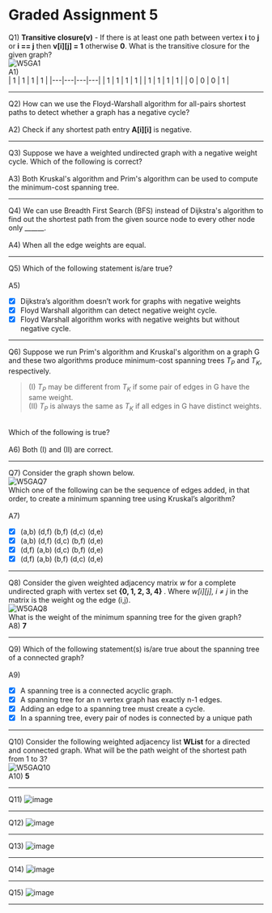 # Graded Assignment 5

Q1)
**Transitive closure(v)** - If there is at least one path between vertex **i** to **j** or **i == j** then **v[i][j] = 1** otherwise **0**. What is the transitive closure for the given graph?
<br>![W5GA1](https://github.com/NebulaTris/pdsa-iitm/assets/94922914/3379f7cd-b8f0-40d2-aeac-a2b32633962f)
<br>
A1) <br>
| 1 | 1 | 1 | 1 |
|---|---|---|---|
| 1 | 1 | 1 | 1 |
| 1 | 1 | 1 | 1 |
| 0 | 0 | 0 | 1 |
__________________________________________________________________________________________________________________________
Q2) How can we use the Floyd-Warshall algorithm for all-pairs shortest paths to detect whether a graph has a negative cycle?<br><br>
A2)
Check if any shortest path entry **A[i][i]** is negative.
__________________________________________________________________________________________________________________________
Q3)
Suppose we have a weighted undirected graph with a negative weight cycle. Which of the following is correct?
</br><br>
A3)
Both Kruskal's algorithm and Prim's algorithm can be used to compute the minimum-cost spanning tree.
__________________________________________________________________________________________________________________________
Q4)
We can use Breadth First Search (BFS) instead of Dijkstra's algorithm to find out the shortest path from the given source node to every other node only ______.
<br><br>
A4)
When all the edge weights are equal.
__________________________________________________________________________________________________________________________
Q5)
Which of the following statement is/are true?
</br></br>
A5)
- [x] Dijkstra’s algorithm doesn’t work for graphs with negative weights
- [x] Floyd Warshall algorithm can detect negative weight cycle.
- [x] Floyd Warshall algorithm works with negative weights but without negative cycle.
__________________________________________________________________________________________________________________________
Q6)
Suppose we run Prim's algorithm and Kruskal's algorithm on a graph G and these two algorithms produce minimum-cost spanning trees <i>T<sub>P</sub></i> and <i>T<sub>K</sub></i>, respectively.
 </br>
> (I) <i>T<sub>P</sub></i> may be different from <i>T<sub>K</sub></i> if some pair of edges in G have the same weight.</br>
> (II) <i>T<sub>P</sub></i> is always the same as <i>T<sub>K</sub></i> if all edges in G have distinct weights.
 </br>
 Which of the following is true? </br></br>
A6)
Both (I) and (II) are correct.

__________________________________________________________________________________________________________________________
Q7)
Consider the graph shown below. 
 </br>
 ![W5GAQ7](https://github.com/NebulaTris/pdsa-iitm/assets/94922914/1ac13392-d47c-4be3-88a7-69a059f0ccf3)
 </br>
 Which one of the following can be the sequence of edges added, in that order, to create a minimum spanning tree using Kruskal’s algorithm?</br><br>
A7)
- [x] (a,b) (d,f) (b,f) (d,c) (d,e)
- [x] (a,b) (d,f) (d,c) (b,f) (d,e)
- [x] (d,f) (a,b) (d,c) (b,f) (d,e)
- [x] (d,f) (a,b) (b,f) (d,c) (d,e)
__________________________________________________________________________________________________________________________
Q8)
Consider the given weighted adjacency matrix <i>w</i> for a complete undirected graph with vertex set <b> {0, 1, 2, 3, 4} </b>. Where <i> w[i][j], i ≠ j </i> in the matrix is the weight og the edge (i,j).</br>
![W5GAQ8](https://github.com/NebulaTris/pdsa-iitm/assets/94922914/89380c1f-a034-409d-a843-a8f50d62c6a0)
 </br>
What is the weight of the minimum spanning tree for the given graph? </br>
A8)
**7**
__________________________________________________________________________________________________________________________
Q9)
Which of the following statement(s) is/are true about the spanning tree of a connected graph? </br></br>
A9)
- [x] A spanning tree is a connected acyclic graph.
- [x] A spanning tree for an n vertex graph has exactly n-1 edges.
- [x] Adding an edge to a spanning tree must create a cycle.
- [x] In a spanning tree, every pair of nodes is connected by a unique path
__________________________________________________________________________________________________________________________
Q10)
Consider the following weighted adjacency list **WList** for a directed and connected graph. What will be the path weight of the shortest path from 1 to 3?
</br>
![W5GAQ10](https://github.com/NebulaTris/pdsa-iitm/assets/94922914/bf0746d6-88f2-468a-a3cf-81a09488fed6)
</br>
A10)
**5**
__________________________________________________________________________________________________________________________
Q11)
![image](https://github.com/user-attachments/assets/be5f3fdf-69da-4579-b1fb-328429d202d4)

__________________________________________________________________________________________________________________________
Q12)
![image](https://github.com/user-attachments/assets/a8e0d487-124d-40e0-8348-d1d68e8bba7b)

__________________________________________________________________________________________________________________________
Q13)
![image](https://github.com/user-attachments/assets/75c6b2e8-1aec-4a26-85d4-e74bbf4f49cb)

__________________________________________________________________________________________________________________________
Q14)
![image](https://github.com/user-attachments/assets/88e763a9-426f-4996-820a-dbe417abed59)

__________________________________________________________________________________________________________________________
Q15)
![image](https://github.com/user-attachments/assets/63cd2f05-ecf8-4759-b137-48c7e475ff8e)

__________________________________________________________________________________________________________________________

